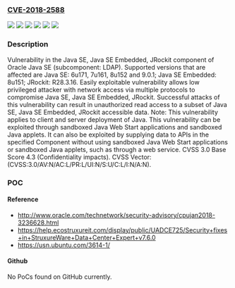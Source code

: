 ### [CVE-2018-2588](https://cve.mitre.org/cgi-bin/cvename.cgi?name=CVE-2018-2588)
![](https://img.shields.io/static/v1?label=Product&message=Java&color=blue)
![](https://img.shields.io/static/v1?label=Version&message=7u161%20&color=brightgreen)
![](https://img.shields.io/static/v1?label=Version&message=8u152%20&color=brightgreen)
![](https://img.shields.io/static/v1?label=Version&message=9.0.1%3B%20Java%20SE%20Embedded%3A%208u151%3B%20JRockit%3A%20R28.3.16%20&color=brightgreen)
![](https://img.shields.io/static/v1?label=Version&message=Java%20SE%3A%206u171%20&color=brightgreen)
![](https://img.shields.io/static/v1?label=Vulnerability&message=Easily%20exploitable%20vulnerability%20allows%20low%20privileged%20attacker%20with%20network%20access%20via%20multiple%20protocols%20to%20compromise%20Java%20SE%2C%20Java%20SE%20Embedded%2C%20JRockit.%20%20Successful%20attacks%20of%20this%20vulnerability%20can%20result%20in%20%20unauthorized%20read%20access%20to%20a%20subset%20of%20Java%20SE%2C%20Java%20SE%20Embedded%2C%20JRockit%20accessible%20data.&color=brightgreen)

### Description

Vulnerability in the Java SE, Java SE Embedded, JRockit component of Oracle Java SE (subcomponent: LDAP). Supported versions that are affected are Java SE: 6u171, 7u161, 8u152 and 9.0.1; Java SE Embedded: 8u151; JRockit: R28.3.16. Easily exploitable vulnerability allows low privileged attacker with network access via multiple protocols to compromise Java SE, Java SE Embedded, JRockit. Successful attacks of this vulnerability can result in unauthorized read access to a subset of Java SE, Java SE Embedded, JRockit accessible data. Note: This vulnerability applies to client and server deployment of Java. This vulnerability can be exploited through sandboxed Java Web Start applications and sandboxed Java applets. It can also be exploited by supplying data to APIs in the specified Component without using sandboxed Java Web Start applications or sandboxed Java applets, such as through a web service. CVSS 3.0 Base Score 4.3 (Confidentiality impacts). CVSS Vector: (CVSS:3.0/AV:N/AC:L/PR:L/UI:N/S:U/C:L/I:N/A:N).

### POC

#### Reference
- http://www.oracle.com/technetwork/security-advisory/cpujan2018-3236628.html
- https://help.ecostruxureit.com/display/public/UADCE725/Security+fixes+in+StruxureWare+Data+Center+Expert+v7.6.0
- https://usn.ubuntu.com/3614-1/

#### Github
No PoCs found on GitHub currently.

